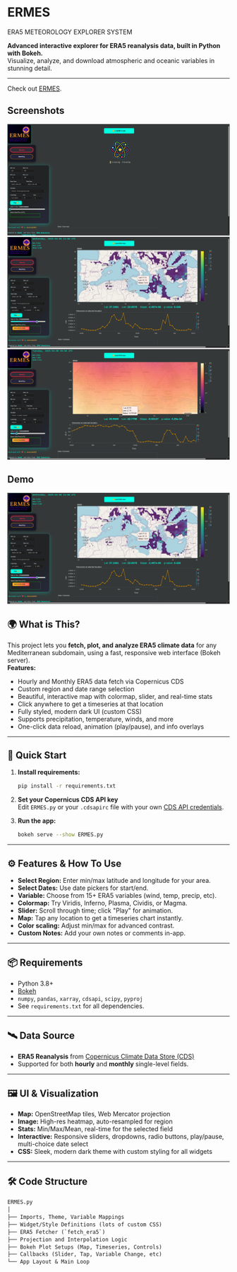 # ERMES
ERA5 METEOROLOGY EXPLORER SYSTEM

**Advanced interactive explorer for ERA5 reanalysis data, built in Python with Bokeh.**  
Visualize, analyze, and download atmospheric and oceanic variables in stunning detail.

---
Check out [ERMES]([https://www.ecmwf.int/en/forecasts/datasets/reanalysis-datasets/era5](https://py.cafe/snippet/panel/v1?pycafe-app-view#c=H4sIAAkiU2gEA-V9zZIbR5Lmq2RXjRooNYDCT_2ChGwokhI5zT9jUS3rqZLBEkCiKkUAiUYmWAVyubanvbbZ2Oxe-7bnsd21tTn3o_QL7DzCfJ97RGZkIgFCao1kM4MiqxIRHh4eHh4eHh4ekR_2htEo2Ovu7XtTP5w15qur2dVs3_vLP_43_ec9ff7q5es3F1nKz_PvahZO59Ei8WbL6Xzl-bE3m6dpd_5i4Uvi3SJNHI5ifx6mX2_9xSycXcdpQhJM5-NwEqQJc382Agr8m49q-XrGi2jqzVfzRfS9Z6DfLPxZPI4W0wBVWuQNIEyChf1avdoLr2fRIrjaOzBI4mE4XzXCGaDm0cRPAovvdXC9nPiLrxfh6GmaG2XNuVu9j4PFu3AYxA3Q8S4cBQshFhkp0AgIk3CKNjmVxYmfxLaaSThbBNeLIAYjDNQgehvcNOaTKElAtAUch9dLEJ4D8SdBkgQprnchiA3jmhfOxsFiFtW8-cSPp37NG4agjzlT_5rfk-ViEOVwhZHFMlwuRtEwlznxV9Eyo3kYTZbTWc1bRLc5sClEdZJCVa9mHj4PBfiRn_gX0XIxDGoenoNX4fBtsKh5FxPyreZ9uUySaFbTIs_CWeAvUDBaPPfnc-bLly99PD0K3xmwN8Fd8nQ2XyZpce_pDPwMLpLVJLi4CYKk9vUkGviTtWRFcBFMgmFSexK9CxZvomhSe-PP5e_z5SQJH95E6Nya99ofhZFW8PUiWs5r3wLF5O-jaCqwQsaDReALKexEiFZ-iF68fP7Ye_ri6ZunD579AgNVO7R60Ehugmng9bzKyF-87U9DSKk_qZDaYOEf99_5i9AfTCBPPe9SOYQB02pO-8v-MEKnzoJZ0o_G_dtwNrraq3mS6X3jfSvfDwxXTZl328r8br1Me9ofBbfzCEOxT1UAkiClGKks0556j0wm-O1k5hGUldsEPg38WT8O_P4keBdM-nMOwbTcc2RCPHzvGTO9V2lmEcGt_y7oj8IF5CiMZk7hb5EBWU0znIKsFNjG_jBYp5iVXmjmRtJt4TzNtlQpsUmU-NJIaKAQ-icl9g0zWMbNcAraumZB0o-hAhf9BcaDg8BW-yJIvAsCyIDZjKiApD-KbqmuR3EeXQGV9ygDc5Bqs4aTaDmCuGEYu416yGRoDkl2CgXvfCgoQyHBH7sJDmA8i27H_mRiKEu_OSBv-5Dj4E4hfgv9I18cAHY21IhLHbv4KZroUPYdB6Edf-T1cDTuT_05RuIHRbVlIHaRuWw1gdwFLR1_BH2XA9047Ag6ak_zoGsQSQ5i45gi6DQmI3OgxdEjYLegMwXbOFYIGseJC2rA8rXGcwekdBQQKnGhLKJSkdd62ZNF8AKoK9imkNuwEskVQoZDBygnqcxGo9LMTDoF_djJSqWSOW8pnTanII5SMhxGM9R6NfuYk8LlLEziHySE00MOYhd0oxDmQbcK4Z__6WEe9BMQW4XwlV-ELJPBP_-TA7VVBPNVW7AtdW4Uwak7kCyijSL4d4fTP__vkgIF4KIQFottkMJqs946cMDW5DBHa04O3ZycGP7WySiRwuZ_aaUiCMtk6t_1_WUSoSMTyl_lnT9ZBpUuzPxl8BFI9r1ROIRVHC286TLxB-EkTFYwfL0vaYp6QxA08IdvubyI-zCDVzSlXURf-ZM4QHUWsh-OcvkvILVCjWvJPbz4Bey3K6xcaLqCvHJztjqM4x64hx_vJpnCJh1Eo1XNawzeyq_6IooS7wNbeQ0Ldjaqw4KPFl1vv3PUOeuc3cOyYHEdzrpe8x5WXaMReCXPN0F4fZN0vVaz-dk9mv0sdHsTJsE9cH6W1Mf-NJysul7lYTSj6MWVGp-XizBYwCK4xddpNIviOWTznveRxHgfCogktR6qIc_HQQJLng-x2uf6LAuFehImE9jkTLkJfC659MvEHwRoNx8dkElwHcywduSzfxfGClagwPuVLlj8WZIjptuF2AyDm2iCarIy-758CqWU-7D8bU9t6yNWgUYCZ0mXNJvjcQDe2--toBW0Lb9vTYcMQNQ9_F6ANHbP_M4D-yHBaXHNq1MTLOOudzK_u-cldoncxdINuieoNkfB9QGB7-rxjQ9l0fVmkHsDGnLAdz0MEK_Z6MRe4McBeFPHWpBtPvzc-5c__el_ebJ-Sin1fmOQe58f2pZ2bwhS3l7bPkNwMdl-t-1ab0NnvQ1N_LSOwZQO_qdFDcX_-H-9B9D1MM-rwwmWoR57-ADoghFoj5NFNLsGseuN8LVUWStQttgCSVqn9uQT1Eqxojy1dxAokdlS4oSXLYeXoyP-FETquJlKDSQKlBiB6gz5Y7NSgQK9jq6AeIkU_ii1sC5rbZU102WysFYps92hA_QTUvUDm9xgF5hGj8eddqd9j7MVPyDiNaRDQUlDsfvOUbSN_6bgEPyyha4n0a0W-WX591U0XMZ5_o0l6d-Sf0U-tShYMigVYpQNm5-bMRkb0nENvcYxZnXgz8iWI8A4bLHFf0GmoDWDt2FSpxEGJyonzY38yM2FNktZk8uyOIvNR1PQnib_WIzhjIZfWeEE7rY6KUqJKKmpqEA7OyjQn3JGNgKU78Qz9li-7dQZ0vlNW83xsdPR7GSvje42lcXhe0hnK5jmuzGjGb3ZOoNJJKTaL1mV0tn3inIO_2DMhsn6K1hYOSift9H-drt93hlk_LD8yerRbm2TejbOQFArZqjTUZfDDflvdVoZ7vF4vI64BU6mwwXgAxDj9jjGWrDo72KJQTs-ieLE0yKodZZglwVP0JNoPHLy9JFhBUEDiq-WGB_okOHbrkexpXvVg08fJvgAmpfCiolg7sMpfsuhRKbCUx_gW3LjNWbRNyGEbTaDsZtVrMkDDMxaLiWBqY468nTtD8b8WSftCaRzQgklAciBvHjRWIkt1mVJKKC23Sv41F_v3WBrBswtIDCphfJ2jWHHBmXe6EOLujBQjrnauA1HyQ2gIUTZQkS_acu0MpHQQ53JSslBCiDyPDQ56fyn1Wcy1_ZPhOCC2FGeTe65ZQj3AJJwDrsxmM8xaD1ZPxZJSQzUBtbYmi0_Nqp1R48XeCZKQtOgIdZZLMR-pZJY1bF3YMX-B0gDh5K_qF-zWjh1qudcQdRsNeifz_BldNZqjk_Br-ZnBzmRBAkYFgGW5Df14Qpe8jGWcKy4nNWK9Pw8h8MZ6FNu0-w0zrVhH0gAl_APl3GCXatXiwjenCTEjgdsdE6CK497JOxGEFWvzxfYIVmsUsk4GxwPxyeYi7A0BX8wzrO85snghKZAHWPW8ivNbI2hMk-loDpq0hwrAnWd2Gzy-Hzsj6HW6nV_OASjs4zj86ApGSOf65Q0Ixgf4QMZSGsvVVemi4eyuRX3-5MwToALnADz8xNgF7K8qBZIznfousCZInn2lBVKJZfKPJ_tyoJIQps21OJ64FebNflpdPIo19uFhf20XtevaJXhklKXcTqPJZt3ZV6mmeVmG7oH2JeNsKDL2iyUtTrnNe-8XfPaRyc1TrR53Bhj6XydM7tyUNvbgTyostI-yklqvuZc07OSZaCbqldHDL3Chco3qYPxeNBsnxl1MB4f4Qc9WVQHP4CygswUuybtOWZI77m51rtFk8FNzxlwJ81mLrOEF1CIRe6vjbBcmzYJmrbGFaEJggRyIK69RxvKzXNUYN49-ezlg0dPX3ztXbx6-uLF49fekzfPn2XZP88_Bl-ESZ9-SChlJdS7PwrfeUPMYdTIMebJ-u1Cdvav9r7w7ofTay9eDJF1kyTzuHt4uPBvG9cwjpaDJYIsoEsSSFcDewmH0_AO8RPT1lm7dShRB_34JrodYiDFh4tgHB_SLRgfMljmENUFSdw8bJ-eQcueNOaza9DikoEOraN2oWKe5kwiehbr05gZf_nj__GeIQHi1Wg0vAt0ATwBq8b9wzkKHaJh-CNz0Bdew20aJMWaLR2ube7BYx3TE931xpMAX_m7nu48dCk6iJS4B_WAIJU6Rx4kncqfNvn3mLLCMQe48CLLgEXttASVGsOpdSJ1WhLMV597_lqd0Dr2IeKtxllshjJDRxAXIA5eCZ3pepwbjEKucm7mENtv-aed4AyOrI_e374NVuOFP8UsmqH84DU_g-Pkg-q9nAfM-Bw_ikIoheicpDBoXdYbANahDHtqziaxRe5AkRWWGYH7Q643JDe1pC6C6yjwvnkKSypGpdBrixDri4_oR9ODKq8cV7DcEfGxk3VRtnrcrBuPjo-O_VPoG-rG9inXUqobM9Kx6jldo96agTkr0G19o3nKlWFBVdLlwkR3UpXpjb-MicVFp9VJ1GiOQm1BbKDHU05bdXlKJ4ejiFgddmt24BZssJdLSBZa-4nV1n7rDOM8v7Ivto7S6OanhLfZPvkly0V5cgHzHKGKFThwpHmWA8RWVN2MKcwRBSy6BuCOQ9YIioM4UdD3iBfyJro3kWUKr1S-BEK3LND4tP_FyMtVlOvo1kkwXc-1glL5Klz4EJdRkF8x5PqP_oocCjOyUuumyFiZyzKGCWPJDUPs-fk9T6LRFnVWJ13QpO_L8EgDqGD-o73YeIGK9PAVwWmwheIhFwXu-k0HlOHfh7zizFF17VMRsOPcVNGsrMPU5OatKVIBxpyyQGaBCaJghPzH_vDGk37jkp4tqXtzruXBkTlW6GNxAYBFNQwgL5hMwnkcOi3SQuWKYh8ev05nmKMylQRZB-Sy7EBt5zyL6xJTGCnn53RSuwDpUGk2oDiAr12QKiyErOS3qAJymTmBbJ4Xiv5wgcTYymFwDWZtCuhsdYr-rNYRUoRb_NJmdspaLVAc6pnkYqi3c3UWPGG5vJzTLJcju4gi9ZK7JnE02sfYBegiQDMOaUS7uTKuMpDlmuNT5O8luHEd6GYChE8XAuXShSRkdmdRUmWKXetD5lQgUtEaYw7v5KrakpXnIX_IRwN5jqUPk1rGKce0s7wWzXoF-NsBl8O5fGllul-CJirdRc9OvqWSaTVrLitreVnDO82jvFNhS1aO8E67Peqc5PM3MYaYUsZw7Jm0AmNMw6foNAwINtZI2tZGo1WbBdKZluk_zAV2ao5B_J_CIcIqUCSO05wWpqszOJlBWV4yjgbHxycdZsgYStNPOicnYxTIGrKF61dQHXeYThg2JObQJnuo0De_yfeNRUL5darVhWWOafm1paH5hy5AFd7lR1mJdDYpWgfpXCKadW0F7k4WxdVsbqoIZzewyfMK0J0JNrtOEHIl-NFvSYignlymXcxbpu4wiFxWWHbmxL_InzI1sItnaI22DXEn50O_4-dd_BEtrQRswwyey7CyCA0w9mfDFQLc3u1knCspBZkjeNlKBnbLANPEma5kjtvtoyH6P7-SaY39wE71tpM_vZJpdbiSyYSK84ou9wpySGkqMt8Cc4Ln6qaDEV0w7GAwpmmyljxlgowWWX130-X1uk0rZAi11nTRvT9yCUFJmtRqQPM4vZD303z1zYuHb56-fPGLBJONgrG3nPNkSh_SfB1U_STB_gjaANs1uD3oapReOMaYSLDTEzO_ihMEjF3uSwC2AeFnESAYElj5POIEA8AGoBowpJLBqlrBqZkwWcL0AxcIhDEEERrF5isGlug_lLSPiPmju7EhOymkmHA3C0DcYFO7r5sWNpd5-9h1YwnOVR58L5jFgAnBOzx6w02OoQHkdwwDopqPGogutOdzqjfgAANee5VpbCk1qw5TwJbF8Z3FWMpc7X32oOZ99vv6Z9P6ZyPvsyfdz55737xBQKhBwPMwKMk_EpIZNdQk0VwwWAF6Xsth6L73HLJ1w3FCp4if8EzR1d7v8ak_fw5xSiF3oO9LkJeSg7M5gVPRDsW3N09ESMoZVA0OIOBCKPIHB_tHdaiwyD6UT174DmqeP6atDZU9xIErOfJkiUHeaGRI3sAuC0o3IPZXNzSEjUjpLvDBFvg0hpQNKSoQJW2RnSh1FKtger_qeZcWkWL-zqlzQ6H1MmScFtNxU6nX65WaBQIVmrnPwTODDw4oENWLaHaSZgcUeWZjfQuRx8IMZjKOX3FlpdLHwog0UKa-FCg7ttDADnXVptdSCMO0kY9S1BDBBEAYzSJEPdsozApBchONMCVx2gkY5H9wCRysDwwhCkT__vVIjCbyG_DwVA8McRaz37iFJRIgm13ZNLkyrfUH_qKhLhuVddu-j95l-pyFz-eYcfDxO3c05M7ddDEjxW-998EiwtQIx7eHmHAB3K0vHfkCtOkdwEIaspyfgG_8rDHpC8yMWE83Wwfe5zQCmmweJnqaY14SoSlAzeYRbZ1tzJDhtKhiA0HLACHbkorPOrsRTe822qtOpwhU1xLBRPkkLUck-GUlaU8rtQpOseA3DotU3CFYGDKZ_PPz03LJq3vt006jdSyJ-tn3fhtM3oFK8OYhBiGsmazcD2DIj5M_4tLfBWVotAynQE0sJWXWh6KGtdCfoAt6hGnA_Job1YA8MQR8nBsFmZj7TWFbJ0pZAHhAixAKo4SgdTw5ql62rvchrQlzihmSKeAzUxncdFgHAph0XDa_6zY6449ksybUW5pSgsASk2EAoXkMTMhhUBz73rfBwHuOrSqeEQbK6HvoSwroeDmThxjRxtECsotIHFMxDTGQBJx9mCI4tyyFq_heY7prZaHP8GOHEzIPAUWKctUOIxjH4QxzC4w0-UkRvAa_TzqnZ63OaaOZJd8heTZvwJxvw0Bh1Ry-rzOAlQJMousq_mBxwT_z8PAIy1U8pQVB7mH7oFBYbUPvrubJqXUmsc22pWw1CqLSKkE2tzfXSC5M2HLDBIXMSm5oKCC1JaC2Daqrd96h99p0BD9Alwdooy346i-w8S2tDu7m1ZWUOsCARgLY0HYwmNaiJuk-22JoQWPZBIWGcHFlBtQ-jrfCCIKjJaDwcPcQBaSTZb2jUEhqCW7Gg-MPZVO-i0wamGhGmGgmMCq_8t3ApJj6uhYCFGplBxrUpkWEwMqIj4DABLkOAbmdBGOsFi2OtGoHYsH1UIrDhVCYO55DRu_zD6CAn6UK40HqkcoN1aYCFPYpOvyzubCQoKXRorTmdNyX9ErXu-tVPwht3UZz_LHm8Yt_J19gsq6QKyTbXCFBc1PFAvS4NgB0bbhKoEqeYqYHjTHN4AXmFa2-j_jAaNGTI0rYW8A-A_xE0I89SN3M1wPmrGHf-xrOYpzNX0CZQk3KeSpY1ZrLBmPdatgq_Q_BNXLDwmJFMEG1XqE0OGdLG-lhaZUop3SqNPPF9703N9gA4T48N_l4M8Icyg-qFdoQ29AIR9RLE2LvOopGUAwAm2hZBcWSiaBSvVJySFrlUeHEgaYrboBxAwHV4th-BNOJeWbzW4HhW8FEaMD7MZYbcDb3XBw5ONn3yMAoKg4odINLZNohbmGUcr8aXDm4lPbc9xRSYdEkeIWgPTCjc0WIPTT46zBacnILrthV7h0nV0gKHBKSWhU5rtnR4hJlJHVVLCGybQZWWkKpM0XuYM-tqD1QDFv_NySqegdpXnFlrzCgvEyDC_0FNS7-Zh0wHByYMBUFslARUkRRGQwc4UhCXlXJcGtUXskOjnqxc1g9jjkZcqpYTWsMuLQGNhbCMGDmgcLqJcCnmBNwkpRLVZJjv33n1JoN68AZjmgePRJrjddSiO-Yi6JCtUpjVck4aMCipJFTreY4n3aEdp1TPQgQUwKjbCGm7yjAlqofcy0tzYQSwY6kUAPcWHembtIJpmYigelsNcMXqbpwZmSXWjCJ6JajaprqEGN6IOTyXvkQgyNWOCW5j2ifhmTBCsQxTnNVCD-S37tMEX9nDo3yc9e7FFHGhJYlrnqXIq0u4OhWIDEp1HWCyZUY3UgRydWimue0oYdV1m8fP37lPXz57OXr5w9eeb_2Xj948TWv8fAufv_iofft0zdP8OvR149x9w7AbcmXswluqcGhCTmjwHnxkDXhhDWEktM6olkUFhxHLjLTg66X5vCpy3fMCv0x-gOcovHLR2xbV0GrZONDiNl7zRfQy_-KDgpjTBRVm3RgmsgP6tUiDXpbuXBzquOHuaAMGLEl6SeCBNBISlfJ9iOgaF4R1FlQ2w-KI4IOURFq6rMIli6mrm7j6Br2dKEEWLOhBOfaQonCQoafrCGOJchPRnYrn7FOJE4mu7Xws04XDru7QMBS2q2AlCmdcoJl7Du4mLE-WGBULjKRgUWomH68FOoqEUs_CJy9JAh1myd464bJpf2CFS6mMW2JEZJksXIYmUPGvVl0g_R1gVemu4O7YTBPvN8x6TGtmO2obBdBKCvmuUIFNomgm-LqgXSr7b4thN1AQWaU5Tvoh1JmcFkhSUnz70pIgwDlO-ybV48evHnsXbx5gC559PR3WbcQCQej4i4OZebuOoy3DmHmqNTb0ciBW8gX4bf5HK2FfNyM4ADgmwuBqRGuBWwpOQ7f5xjEsj5n3bpgvj9YfOE9x1A16Ry0WTpw2gw-6oJa6ygM5bXq4LYkqEIo12U0vHny2Hv-zbM3Tx8-efn04WOv-vIVd1kePDvIOsHYpQg3wv0MscyIzm1PZiOBhgI878MbA2HOSWDGsrPYf2JntLN_pHyBDQx3yYZtJGWT_AFctgfCnmgig1s6ExyUagnQjBsfWnCUMJvVkApaC_rA-8bCOKIljKEO2Vgk_bncJmZGO6wn7DzAiE3eI5g16qUl-es9tnkby4T2ilbCelOI9CFfCe4Q-DFVwEWSy8DlaIkPX-kq7uF2Dak_J0dkidn70Vx-hCfoAzST9inNPzephAE1CHeB3gwdKuSunovCkQR-3CxUeAmLtIq-kBYgdTqvHnxO_67VRfy4-3JSEgVdPLAqy4FBaREUZmc5rDSlCO0i3scZZ9wGwmzYYOQrwnxxLAtlWppM9T2FJ44xgAjfwwpkFI7H3iBIbhGAiIX2gvvwt7gKb-x9YcrkmTeBwpZkQ8ABlK-rAfhxiTb1u0UuZSGdS3FbUVAI_JQg7DQ_bx99jkDppnQGG887WLiqYrg5BG9lXEuCj_lPgMWVLKm7D3bo6rbQx1jhSi9n8JQqQNOXo_Ct7fB5qlEXCto6y6EoDUSvNZXDWCnYjslyyeVPSyBUBKweg2cBk34_8edVMces1jLDZNfNb03B0qdsuQvksC-wDFPPrCx6Ux8hy9lvIFhCXah10Ib0WUlrYCGuD9CW6amBXuXpi989fn3xOPPYu7vwaQWSFsPoyvvbTT7mV5OPRXIuWwHQspsAowVsSTAdskWYQ3l6FdxkCvScDwOLAbUpSmOEwIihAcI6jHBInhggzKNb0Mljj-TKgXY3L1dO8zTXLL3gVRoGcNmAVEOf62c1_coapZr74hozfwQ5PVOWCCbDEtA_zF3ve9b7KJpVcIQYx1BktuahAnQzqkJwUQxxFO5kZH6FS5FkFwxDB9KIC5Iok8LBzDkQaiv9QSzcgcLAnwN4o6_JFMOQ7x0gdrG451wgBbN7P4C2jzmzX6EK-2F_1RbyPucpEYwHr56mOH4YNRYD7hV8-OirQ3OlrC3ikVJ4NYzO46BiVUI_yMbkTedHWqNply2901a1ZZ_ZC0y39y67uGC15n0vTlAcGFqiy70qe15GMX5xF0XcLhbFaiL3DukC1laxcYfOclHHICvP776JkClNXFmazcnKd6VAhTgXSTbiI88irGv-GGbJbicceoK1p7jXS_Ka2saKlys1-At-OW2pNtkyYB8_DyTMA94xYz26WGz9ZnxJDpCUQGBTF4kVM2EqVZsgJZegCgy54PQtoJy3mzrYkWQaV1hIZfoc0oXrh4F-SCQz6BdomCp0M9bUCHqNcQIEODkRYmWRGpf8iPcJ9GGYYiHHYen2AD_qp0ohoNaKEOKjyiCAI9cZ_Kg7KwUBkjUQdMBoBFccBoKJq8MXCVoTryFVGDQhRxyavPKCkfXk87Pqowzw0zGMiupKEyd97PofkymagYWGUqtrY3cHTlqlPSQyc6fLhtQ0EE59Gpw2ggD7d5uBVwXcShOpRjM-XUzr0Bb9xhbSYvuIDa7LOXoo7TEGFs41IkUzMfqRENPy4EDHV3ipsmUt9EIuGxEfbrZER0gXhrGewct3IiVv3oC6gX8jfkthbTvCyo1aBb9ktmNQGrnwpW1VivvK9c0ZfzDmuPQmat2OzUDiCXYkAUGqFbwhSWs-uDkoyMMxZQnATgYoBmlWxiK_2gMb13HZZM2wPLeeAMdxjEoRAdCFd-ELcl44_fH-4eAL79ezQTy_p79xlBNuB4ExvaEwbs3AlC9zIY2VUkJtCdp5XRsqQCRdYCxW8JI_xuKUW8eq1pZwWpMenNUchM_BgsD543AywgC9bNOBCE8Vdieq9i9uw4YT_i5BJMoVLpeVnYFes2Z2vnrNg5pE_VJFfqhkAa-437DCEz0VbGbq6YKaQQhyuGoqluEGbKVbOcKRI5QxsiEKkMYLR4-7jpw37EmXnno8NSu9iBr6R-YsNK8PZ5pM4dj8wDbn99GAi6KExzq4SFamMZIwZZix4bJrHVNF71BQkgtaeHlkBkOAvjlbYactxBf5jLz6yx__-f__8x9t__GzWM766elZa4EVZLm8VocD_GyoFqneX_7n_yvUisZaBuGCygwrzG8ygZdUOvXzkzJ5IWdK1vlsH1x8KacLrTS4d2K5XQzxeQaR1C1rNM5dmGnab3JpXKxl9WQlv8hBQSk7lTlg-QpE5Sucm2xBs3IKU8YMgKVMLJXUHJNqXue4eSBxS2Z8W0uuP8Q9MxsdY_veBVcM5uw29r3gIGLQsl2i_zi9YAaz_brraFbEP3Q8owlwkY6WSKfdwAEM2YAWuoEn0RvDEqIDlbaYifH95imkZIyp4UYRYFbGHFu6UaJD1VK2vT-2aA50h93p2Nob4Fe2AWBKgApbVrZMAC62pMEL4rfj3LJd4e6jsISCbduhmGOl4VYOtv3YynN7JT-qdnRpzmO8nRSjPZDiYHS1hVm6J_5bHIETH5wuCGFky0IBDliI5hBfB_DrcXMH28OZE9UCo_sZq4h6UoeaHokB-dmbRDRjxHFVWBu5eAzqMhWizq9y3xf5Q3zqfSUixirAGdyHq5YZgtuwwWxFKCdihtarRUqktMWbzS48V7ityxZ0SGcSgbnS0Qfkz_mQVkOPld0pSPcItDLbhp3c2GUtJfE4y4PLg-TYXyobxFDW9j60Ny8Ah1sypW9XNrQ7Pz0btHDGAPZzr91BXG84w90EtKC0ZXzayh3Fl2crAQoMI4PyZ4CeBBMMRi4tRVF6j18_wEJqhu9TTNxYgaWgv9Q_7VKhDgFp_rHZayAfdI9Bn-x0J8xjXA4eMEb1gSmcjyQFfhHT57RWrZnzOkiwBMOOEDsBamBE5zyCLTlwx5PlnSdvmBH2cIJKMNM8hyrAWoWzr-IQvmHLEnOb4Z76ixqMHsbMUkM4PaYmoMXuE-rABIpwWXkhUePhRA614Ta0WQj9mDTWSdzH1TAEgtAUCmn-hlzNRKNgndubbQDRADhshwCRRpCAWYiTiI1geYiCMOG1DK5UQZnTzvDkuH0yqLfG52f1o9FxUD9rBu366TA4HXbOO7iKLnuVA1btuNaghxW3IQruCw2FQzeRB-LtWAR_wBKRGpE3tmBOjiUCbgStji2JkZnYdU9K_mBJXNi06-lGAmbZXrpbpcWg6LXkxt0sSwotXoQJzfzJCtck1CldOPs3u54EsE0QXRXXZX9kskJ3wgvOfsiQZH6ZMoHkiFrBuwp1j_YKGl5uEydQUlIcn43TAj-CFBQWZ4e0LsNfflDpOqSlxIFTMtS9oAUIoN8VszQADk10UK_y_MKeQeNHW4MtD9AcjKofoNSqowZTD2RESDCgWwNiUNPChgFZaS7OR3hVE5K7zfYIy_LNSDI0Vm5gRGaJ_FRQGMLMBaU6VStGHu2nAo_8aIlIyWQ15736Falksuojio7hoqN-JghrZa1uQTn6X-XZDfTip0JOAEDYVMyTypCpLSvmsruQWZGZdq1yeMV85F5mQSXQaQcMpZPvqtry3918o_EQegaJvXxR876teRc177HjmpH3C_BB1pGEK27SQUx2GzBWVfGzubOKfZGhXGu9ZfdW1lOKATCuQCjt8Ph4-MGOgI9rWA3HL1FCxY-MFwGUzVkdEO0jcK1Q8KfqjALabdKb9o5c08qIRMRnBY0XUJwjvpoJb8RYrOAKxAhejsfhXa_SmA0rB9QnyXRuZjp-dHqAsaETHU0TdmrNdhRMjCkdt1NXZcg23t2igTlCDG6WqBbgjNmR2V-wzclh49Rc29YsbD7JxpMDD8-5wmFtITfjYytWtx5ZFJtp2NXCP-gJXJ0VIqKxHsyjoVnLSdRxHhmVXMFhv0841G51b-o4x4YJvZQoIUr05IhLCMxLdod3o8q-wxYKqy4o4TuE0eIiMsg5z27APjg5OvAOD2GNff75iUE5sq5RbKApGoaLStNRON1FI-wNVk_SIQS7REnTnk0LBIEXM1nYho6_xt0UMfxyiCfG9qlugbDb-ENMGPtqEWYnhjgssm1kjA3ZDk47GwINGaeRzUBZAnEbUDahbIdDK-DHTpfMRSZ7ECdccOcSCCscIaqqUXDQ0JKKhYJgztRoAvkGZDBuq7g3lizEWZjWGfYCDLvWjw3h0gC4fUhaWgC78yjA72-1lBFnep9tGxkRKZ3qLjeLfqlPbdPrSY-rvRdRqk9XtPPsaoAfrVu_U4DY2cDHTXRxS5Tvsm2Uyk0WVEp3ZihpEj-pwdTVBbFsKZuD34z-h7LIgEkN1zcklOZNtTAA-Av9CIhc2BgabVpd8F0SyOK7xN8qxJcCKAN-N9xuSJoZHyzidh3Umcq26gqpUCFtJ7nReBaYUhDA_QcP9yaEl91jBnnv4Y5G6Vf-4F4AyLQ6p1BOOh5SK19x_8cUqk2lDI5Nuo9GWNSlshXDGoP-geEkM5uuarXzxVbLpWgRO02ikH0sbG0rnJmdAGae3GhVA6ITHEH0qQSEZdEcgwWqfx1Epz2LpQiiQDLRuKs8afgPXNdZZDg-_Ql0RvrM2AIsZy-mbBjqyNn37t-_z323hw-ePfOevvGePH79-Fe2ShOLGPLgQJUO8Zq4xfW3qQ30ktJtjkaCGQUkMb3uWv3vXn7pvXr57BnvVn328uunD7O8n_mfymvB4ZnKLPRKTpSLCobjudTBy4_r5M1vlGxzOJs_P90-lNIGD568xhZKhy5sUThqVzDbMdK2fUznFxTdX-NLFn2-1dn5SUkjkBFZtRt0ubUuuSr3smtPGyKVd5AhJgqHBswLa1kAow8BhrmLy5xCvygjLK3NQLBJWQgpKVLFxifbHKrQ9dwuFK2Zl-qPHlkzQfw0zCZT7dRovyvIxvlSagGPChNNVnkWcwsfYur6BUHrhSyV5UV0JailCGXYLzVJC7FmgF2ui3AyQOZkJVAxGC0hkbFT19mncbEyyqYcZVqViROCJeuJ0ewZo1l_XDVjD3KkKT_PP5IhnGBTZE8cAx4MKh3TnaNsVHfadnOJ10jFvcvCXVPcVgRrNHg_j1COC9TrPAogJwTMI5ajfM6qa59k1R2d1YAwM6mAsfhu5ip0FXZUQcrVnllKAxWqY0_wC7SKGmJUTqYKtijXDMFummD0Vu_D1V6mtvSVhVRcit7k6NlkzWxJ5kfqIJio0FtsOBexoDr3xugqlBuucgBPXhAOh1wfRlOaJjBiOWtCe-Q64MzhiHAnR7qtxVDP6mGEww2_0G1m64b8aS_Yxsl1vgVdrteGsGOuhvvcHEwGu5eI5Jj7CWReaMmEAYtqSMO44twAjrgMJZeOKWkEEqXl3XYTPE2v7VJmd8lnvGwrfy0Y75_L3Qqmt7HJ1XPZlce43Bv3kRohaGZcbR2nXGW3mwGh3crLYrXPC_fIavYQT7zUXPrdR-QplFehtexLNE1uRLftY4a5eEwx2AvUDLHu7Wj2mmdJMTeqYYG3dqEa7zR_hOU7A1ZGaCV02H3kzNJKTQ24nX94NCT4r3ExYvPs6N6v90-Om53ze7gUG_BfcNPtvo8VcDBGKStAKjxFiUHDIH6YYQDZH0z82VunF9MKB02-4se9Qk1vUBM24OiqedUorjDFVdRsh1MDrur2ceG63ruuvLR9eNTO-rBz5nZhceQ6g5M26o_to1yn4ErmtNf84-CULy5y-4hO69JOehXd4g4d2dtcZ7O-WD9acGR9krM5YdnKWUREBwvG_pECeWOqsjUnIMo1jB3eeAc4TNpqZXCit8KxTvLmHQ7ZHZnv_-rQLMagT6z7sdSj-W_WYt1Nep3W7lUfpoR6Dx9dHGyTMncC3CplUDksZs1dDbrwKvUOpK8iwgfzLe7rTlWJDN5HoPUXmBgP-Tcj4NgR8zafLQWokias3tqoJOy3jvBzysKGZyZ9fIbXRWErgOnCPIqx5qksa1axSXxNpeYgJpIxpJrM-7d5Cbdm5XSxKWd4wUyrlDXHaGZiML15fKyQQpYOHgXNBpBeKI1JPYICp49fh1MFAiJ8dcM2wFRy5l2I2PpQyDGP1fbxCRzEV3tYZqDvI2aZxzQLih9XlDNHn9KMYYi7KxSdeUyzsA7VIvIgyR7TYTQOpBJ50HS4mGUpbdf3IJbGgRoG1i6AreQhtJFcseZAh_t-Rh6gtK0MGCNAvrRpfcnyfDtyxLgWkB-d7IhcnQDbkJNynhHIkNd3Ra6OhW3ISXkeeWdH5NlYS9W9LYYTQ-no6rQlpiN8x7t0SqHh8yxAW9FTvw_KXcgDBrUh-yFHIVzARGLpToWzZl1eNGCdVEdI-cWKJZ9TSeQXI3t8NOIGgzfjRxk7OF7Yk5sZjVyitMQ6oofWl6E03bcFI4K3HYwwGz6NEQZA2UICLbVl8ZaVtDNOjm3nUzOvaTjcdM9y4J6jE1X9wC7YRAL6YN16vdKwY5i8lEZ9MAHDfEwDg91VzRktTCs2eNxCKS7W30wp01VFawbsW2PWWG_bZjn8nYEgFtsRped7MpkUW8lihhouY5OoX5jLJsIVFevyDMeYsDBDHblA15q521w2JJEJJzDaA31vObVhFHfYHTuvWXOGYYoP0OsMz9Z0krFh-tnwctUtHcXddEgwnBnqNiapIP-VfEnHBV4uBC8IM4jK9kq72T6uN4_qzTOmcqyy5chonZ8htYV_yFhnUvu7mmFih5qJbhFTOQ9ZllT_GAaerZze7EL1539V9dp6PWiI8koJlqlOlJhx92iWOqkN3VuLucFlWSPT8s4WHZDoCyyzYcD24loN7kOyeUJBj54dSy_mdCCVJCJP4t_gHu_PT5r8B-mEZ9NwqlCIUc299ACqFTrLIPX8SZoMmU2jRQcKNAu8emK0ggmi4PPjxtxwzwzlOT0D-RqlKtRELroedtTpbLlkjFF9IfJwSO54VUTm4XKzTB1cYm7RpvMpq1c2BUyIZqHdUq_T7KIH7NWzl7-M_wvHgxH3Jb68dPsanMFkDe82eOBfQIrEk5j4veyInMsC7qs5COinBoZxeI2LJqp8ASgvWceaqYa9d2z-wxDuv4-iaS1GIAzYqr5FeI55ik66VaIriNEGJZjh5Joobcwkmmn7TXbUhQQGT6r6x-qSt5YYfa7w2VKhLzsvorZQ3ryAIYMTa34TjOleNDR162frnCMudGofgWidNQ2uxaoaGwCNKkzEg14VpUcP047AljaA9dqrHnyOlgys7eC6le0-p4Bgv1s_kVghZyrroCWHFysSBF0Ce8cTug3-woszQZJQggJkibwnH9POWqHVLoWw8oQ7C0pNXxTLXP7kfRBZn9n3EsCbMm4GA-eufKzQ1m7JN2l25YVb7LHc4n9kFN-rKevj-5z94K5-z1o7IOOnoICI_-VP_-MfvL8lhz589pVuFpsLYXBwSrjelcNVfysC8QEBAs0mAA5JD2Dyr9vTlxV8gGll2AanIGvFEguSgSkZm1V4GQJfcnKBoBlDk4oP71ceMbxlsZI7jPX9JhaPaVsOTZZLAwMNb4_5w2v-114fVxQBsEa6Nq4-4S2JfGkwNK2ii3v5vsf-gwQlwcUU9z5UhFkcT6k2wH2TdIL3Ku8oThg0cm1cHxs-4XDVq-DGINxoIPshfsWjVsJ9gsSGQDs6QWQaLBJoQHYekCIaeK1FTqArA-y2vEUhSYC02AEKp_tkfuP3mo2zY4cexCexzSj5xp8LTyyFmCoskE3i3OVQUWCrhTYoAYteDSaiYfsMV_mWX_8e36SeERDNYpnFKqJWGG-5GbuLqwSQQAN_YUI8cH3jAntvqNMtpnMdJ5o2Jhp3zruApxxvOUMYTj0Nw0GcXnqBML5m8c5ZuZ_8H9pFcafwiYi8yb7JfTj94SJGfMbjVxdfd486bVlqm6-ds2PxMfmTW9w70r9b9bjXCU5h44uvY7gL6Q3E-IPegIrAA27EG7NZeLkIGnVZP_nLf_-HzglmU3grvMtOE1-PThBDcoepbsWLgBzanJsx6nihiliXd7A0VrzLJ83LwXUAd3QCuDzrxfNppmjMrnCR49JGBPSR_1hVgw0p7C_yD0spNMmYEDoduwYCFn9GYMh8RNSW59iC4AauVqySpXctWKjmuHOvuiKTkaKAJVbGMZ4101oZtEVT1DJIkEjjJpN5tXMAlBsWAMtAkJlNKJtMDNXam3JF8W6wP9TRKtYHgtBIuZyoS_UVSYGdSoWNIECOdgZz3q3eN14i6PIiQYRc8hzXM-D_LHwLLBBjvbwShddNQ1qFAtG7BD65xr9abdVaB4wBVk5t__B-S8Y98EpL_pVrLFt1SZNLK1t1pFOjg2AoHjb7EoMEIo4LQ-Brk_6stuzmvRvR4Rzbk6INngWbjap6H_LVTHhiTogB_Bn0ur8QXxVajzQjfsa9hcVOzlEqeTjUBg2PCRtvAeACkp99eNmxNOe7c7ymDrGW7PujFtkeNCGwioEn0wSFlN_3fo_LIqaUQByBhD2CYEWcKORtHzfQEgTG1bF4WRzl4x4mdOwzImqOSfclFyETxIobEVLBcY0deXEAmo_wUPaaaaH2IBxu_AsBQ69c7YlPgEcyxDWBfsG2IBzY0i14vMGjljbTpRTWmdJlbM_9UrNzIsJRQYVmYRoB94XvX-KVUy58vrBudGMphV2ZaDzutWAXm5GSzck9CScpH2IaaWKXBT0yhZKlAwHOFOxdmupBEwwCuUWb0-S8UYoQZBOl5BdHrJMntvCaWJrhJ5OttQVIjfLRmgCA_6X6KjVgtLNwIChns9FBDGnCz380gx1mOfybYpP_DTYojaUOT6cm3aVJrvEuLP13a7zvQ8oycfy0wd6ufcoA549ER-l2Lq33CeJqNRgqraBmXsP4dxeSxEKF90pAAYLzeoMXfOxI7t-xJtpQ0BpuaYxdLBFskyjuCH7fiMyrioiAqUht8_podOHE3jwCly8UBavQG0kQo5K-YkFOODLyG4nPEePRePX0npYyYVKSKNgZna7nIRGJzz8AVAKFRSVthWpymroy937_uKYaXJ9uKSN01ppp2iScEArk_RDSNvTyrCpPfEOEL2-H0O-4kOrQ07di7MwiIN_MooLcgQzN_A-tdD5oqzFQ15TPWtYGJYQPx_m_Mz1E1zVQo5dFzEUHqdwYHOuKSLO55JHlMPwHmsLP1d7fYGrsyi36qdowJfhBvux05MaayacPj3-3KDpjSmWKU4gXseXYTtc0EsT95YOHv_0F_LxZ7GADvnMTx1vR9QncFkhzAnyF9OJSHyDobnj6K_A0aBEHBGkopa55qQF8elu1D8jS_QGzQcF0JQF7vRRcGiklocEoBwNoa6nSkGKUc_Y-yguaYjJWAM9dNHs3DeGFfiYiD7rP3VIsx4fEFE5zRSqQXGQbDCvDr_yW-Ua8FixFy60o2WPeWIQQGbjdkt4MDogUXPji7JNsLFUEzFAUJf_Zg9-__OZNlvDz_FM6MHlA-2EFHoMJvHCmRxXG0H0d2Yvo1p6aVC7pNo7zVbST3ci5lm_fWZ9BWhr8cEtnXz9V2h0ZGmiuzwfcYMkJXk3grTSYtAwRyXBIkMcDW5Mj33BuZIMDi4NCL9a8fUni6Lb7y2yFCUIw-DD3YTITrYFpD7uScu5FPCiUjrJGi57MesPtB8VZuoXdOc28Mee5-FQpw4877er2MxeC7nt7W51jnPtDy9otvLr3GG_MkRf3nuJV3AMaG59xey-HMDUGFGGTL87Frbr4Zba2JVgrX8SZ0bVUK40Mm0f6HmdNx7FLtFy2m10M7-tyKarClAQ51FuwSQw-NSY0va3VWDeQrlfhB-KWPmYnIscpE32w3Id4YCxscSJJYax-TTIC4ZgqjqUsVUORmQEDhunSZwJ4bCC16wSkaZIsM5iIcxuwT2USqpj2M7kFX78SrBSWShIEE2t1EE_pN7Jk_jDFhlynF7xtkWqME9la0DnyAEWUTQc1ZLYtBjN-1pnmcgesLqMZFOPwDQrZUzjyXZ1zSKVj8fnjC1o_TKYxsYgicUSwZtjebKtqAJOWRllDa5hY3oNaPuQerSqjRZZmJfPm-lGcq9leDcfv_7DEtcsSmr_X3cOFoHMcU4XPE0dZ4ICWKE6Ma7kBBOkr-vC51xESTBZ-gFq9h6nwDvoFRVA0mAAxPbZAaL_OV3i15IwJq2gEqurv8Mrwk0YLWdr8ve6HPZhW3L7Y67ZBGDj0OrplskEF9gDantfa616mOQkGXZAgU0R0r8tYdwZ4fatfER3Db09EWvVrOEIxuHKCL4EVxCMMhi_0ChYbaiBofaCwAGHcP1L3Pn73sZbCpFSUIUBmVg7el8Z8hZCs8my3TxrJXZKvZgc2fLrppimfarZtcY6AtBod_mD36fEudcJ0R7I_-VSlFo618udjTdgP8URgwh58e2_5lVjAIMDv86j0TddrtwfN4Lx5cn500jk-b51CCk7PgrOjo2O_c-KfYsGNAY239NWHuNegPoA-gpaNe702IuewjL3nxdjlge5IuNLgIcOrPUR7DBfhHBVhHbgPLTLEoW4sQrAGwcVKOxXDKJkE_vCm14O07wbPUdXrdRqnjc4O4Do2e_DinTZOdoEP8I6sMQogBOoITWjvUgYc6_XwBvuTnVoAW3EBEanPkI_DBdg0YHPAr13Kol9hwsxXrK_daO1QJBhOb8d1aDxcjYCT0XEdFj5EgyzZrYfC0cwXhu8A-304-95vE7q1U_fAXHnLEzVhUmebQNBOxTD5vIWFMmNFZztxwZawNXVQ0y6NZ7nlPPbHAalrNY53KTOSSurzyRJTJAZDswFR2qkgDkERHH27CzhNV1OisxNlGOO3N3B9UXqOdhMfmfNE2k4aRzvA6-RIZu0mXTIFEv_pTuTAqeJPFftO4NiPwBYVYkp3JSdeYkew1ztunDfOPgmfaj1lUUtVGJy8E5mfYN9hNcTLW7QoDAS4W-SSqu14iXCIpmJ2kbbuIg3WdOCZHErEjgwSm4XjAQp4J3haKlQngTKqDUY1G3M41HZi7yp5jzLUrbvV9i58D6faFHGFMmR3EfL5auVPQRm08Y6VvJ_-AUQdAf7TbUi73Oxiiqh3dpu7xDAUQdlNGGNcMETo3eYVaPcZ1m1s-G7qJvnDCEPpqHFyshv4ag6ToA4D28bRoKwR-U-Wfc8J6Af0_HJYn4aIHhBljTp2mhagCyfhoMMe2U36b4NBgDnVmDoQr51Kqd1vGgOp3KVItgiQcsfool3KxTEuAN77-K_WSYL8E7oAAA)).


## Screenshots

![Screenshot 1](Screenshot_1.png)
![Screenshot 2](Screenshot_2.png)
![Screenshot 3](Screenshot_3.png)


## Demo

[![Demo Video](Screenshot_2.png)](ERMES.mp4)


## 🌍 What is This?

This project lets you **fetch, plot, and analyze ERA5 climate data** for any Mediterranean subdomain, using a fast, responsive web interface (Bokeh server).  
**Features:**
- Hourly and Monthly ERA5 data fetch via Copernicus CDS
- Custom region and date range selection
- Beautiful, interactive map with colormap, slider, and real-time stats
- Click anywhere to get a timeseries at that location
- Fully styled, modern dark UI (custom CSS)
- Supports precipitation, temperature, winds, and more
- One-click data reload, animation (play/pause), and info overlays

---

## 🏁 Quick Start

1. **Install requirements:**
    ```bash
    pip install -r requirements.txt
    ```

2. **Set your Copernicus CDS API key**  
   Edit `ERMES.py` or your `.cdsapirc` file with your own [CDS API credentials](https://cds.climate.copernicus.eu/).

3. **Run the app:**
    ```bash
    bokeh serve --show ERMES.py
    ```

---

## ⚙️ Features & How To Use

- **Select Region:** Enter min/max latitude and longitude for your area.
- **Select Dates:** Use date pickers for start/end.
- **Variable:** Choose from 15+ ERA5 variables (wind, temp, precip, etc).
- **Colormap:** Try Viridis, Inferno, Plasma, Cividis, or Magma.
- **Slider:** Scroll through time; click "Play" for animation.
- **Map:** Tap any location to get a timeseries chart instantly.
- **Color scaling:** Adjust min/max for advanced contrast.
- **Custom Notes:** Add your own notes or comments in-app.

---

## 📦 Requirements

- Python 3.8+
- [Bokeh](https://bokeh.org/)
- `numpy`, `pandas`, `xarray`, `cdsapi`, `scipy`, `pyproj`
- See `requirements.txt` for all dependencies.

---

## 🛰️ Data Source

- **ERA5 Reanalysis** from [Copernicus Climate Data Store (CDS)](https://cds.climate.copernicus.eu/cdsapp#!/dataset/reanalysis-era5-single-levels)
- Supported for both **hourly** and **monthly** single-level fields.

---

## 🖼️ UI & Visualization

- **Map:** OpenStreetMap tiles, Web Mercator projection
- **Image:** High-res heatmap, auto-resampled for region
- **Stats:** Min/Max/Mean, real-time for the selected field
- **Interactive:** Responsive sliders, dropdowns, radio buttons, play/pause, multi-choice date select
- **CSS:** Sleek, modern dark theme with custom styling for all widgets

---

## 🛠️ Code Structure

```txt
ERMES.py
│
├── Imports, Theme, Variable Mappings
├── Widget/Style Definitions (lots of custom CSS)
├── ERA5 Fetcher (`fetch_era5`)
├── Projection and Interpolation Logic
├── Bokeh Plot Setups (Map, Timeseries, Controls)
├── Callbacks (Slider, Tap, Variable Change, etc)
└── App Layout & Main Loop
 
